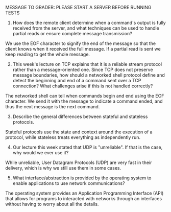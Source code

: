 MESSAGE TO GRADER: PLEASE START A SERVER BEFORE RUNNING TESTS

1. How does the remote client determine when a command's output is fully received from the server, and what techniques can be used to handle partial reads or ensure complete message transmission?

We use the EOF character to signify the end of the message so that the client knows when it received the full message. If a partial read is sent we keep reading to get the whole message.

2. This week's lecture on TCP explains that it is a reliable stream protocol rather than a message-oriented one. Since TCP does not preserve message boundaries, how should a networked shell protocol define and detect the beginning and end of a command sent over a TCP connection? What challenges arise if this is not handled correctly?

The networked shell can tell when commands begin and end using the EOF character. We send it with the message to indicate a command ended, and thus the next message is the next command.

3. Describe the general differences between stateful and stateless protocols.

Stateful protocols use the state and context around the execution of a protocol, while stateless treats everything as independently run.

4. Our lecture this week stated that UDP is "unreliable". If that is the case, why would we ever use it?

While unreliable, User Datagram Protocols (UDP) are very fast in their delivery, which is why we still use them in some cases.

5. What interface/abstraction is provided by the operating system to enable applications to use network communications?

The operating system provides an Application Programming Interface (API) that allows for programs to interacted with networks through an interfaces without having to worry about all the details.